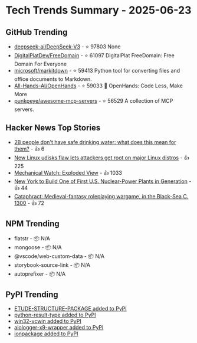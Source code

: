 # Tech Trends Summary - 2025-06-23

## GitHub Trending
- [deepseek-ai/DeepSeek-V3](https://github.com/deepseek-ai/DeepSeek-V3) - ⭐ 97803
  None
- [DigitalPlatDev/FreeDomain](https://github.com/DigitalPlatDev/FreeDomain) - ⭐ 61097
  DigitalPlat FreeDomain: Free Domain For Everyone
- [microsoft/markitdown](https://github.com/microsoft/markitdown) - ⭐ 59413
  Python tool for converting files and office documents to Markdown.
- [All-Hands-AI/OpenHands](https://github.com/All-Hands-AI/OpenHands) - ⭐ 59033
  🙌 OpenHands: Code Less, Make More
- [punkpeye/awesome-mcp-servers](https://github.com/punkpeye/awesome-mcp-servers) - ⭐ 56529
  A collection of MCP servers.

## Hacker News Top Stories
- [2B people don't have safe drinking water: what does this mean for them?](https://ourworldindata.org/what-no-safe-water-means) - 👍 6
- [New Linux udisks flaw lets attackers get root on major Linux distros](https://www.bleepingcomputer.com/news/linux/new-linux-udisks-flaw-lets-attackers-get-root-on-major-linux-distros/) - 👍 225
- [Mechanical Watch: Exploded View](https://fellerts.no/projects/epoch.html) - 👍 1033
- [New York to Build One of First U.S. Nuclear-Power Plants in Generation](https://www.wsj.com/business/energy-oil/new-york-to-build-one-of-first-u-s-nuclear-power-plants-in-generation-271cfd33) - 👍 44
- [Cataphract: Medieval-fantasy roleplaying wargame, in the Black-Sea C. 1300](https://samsorensen.blot.im/cataphracts-design-diary-1) - 👍 72

## NPM Trending
- flatstr - 📦 N/A
- mongoose - 📦 N/A
- @vscode/web-custom-data - 📦 N/A
- storybook-source-link - 📦 N/A
- autoprefixer - 📦 N/A

## PyPI Trending
- [ETUDE-STRUCTURE-PACKAGE added to PyPI](https://pypi.org/project/etude-structure-package/)
- [python-result-type added to PyPI](https://pypi.org/project/python-result-type/)
- [win32-vcwin added to PyPI](https://pypi.org/project/win32-vcwin/)
- [aiologger-x9-wrapper added to PyPI](https://pypi.org/project/aiologger-x9-wrapper/)
- [ionpackage added to PyPI](https://pypi.org/project/ionpackage/)
